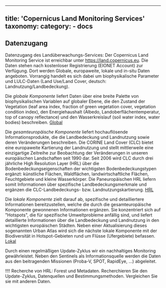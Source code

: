 
---
title: 'Copernicus Land Monitoring Services'
taxonomy:
    category:
        - docs
---

## Datenzugang

Datenzugang des Landüberwachungs-Services: Der Copernicus Land Monitoring Service ist erreichbar unter https://land.copernicus.eu. Die Daten stehen nach kostenloser Registrierung (EIONET Account) zur Verfügung.
Dort werden Globale, europaweite, lokale und in-situ Daten angeboten. Vorrangig handelt es sich dabei um biophysikalische Parameter und LULC-Daten (Land Use/Land Cover, deutsch: Landnutzung/Landbedeckung). 

Die *globale Komponente* liefert Daten über eine breite Palette von biophysikalischen Variablen auf globaler Ebene, die den Zustand der Vegetation (leaf area index, fraction of green vegetation cover, vegetation condition index), den Energiehaushalt (Albedo, Landoberflächentemperatur, top of canopy reflectance) und den Wasserkreislauf (soil water index, water bodies) beschreiben. [Global](https://land.copernicus.eu/global/)

Die *gesamteuropäische Komponente* liefert hochauflösende Informationsprodukte, die die Landbedeckung und Landnutzung sowie deren Veränderungen beschreiben. Die CORINE Land Cover (CLC) bietet eine europaweite Kartierung der Landnutzung und stellt mittlerweile eine einzigartige Zeitreihe zur Beobachtung der Veränderungen in unseren europäischen Landschaften seit 1990 dar. Seit 2006 wird CLC durch drei jährliche High Resolution Layer (HRL) über die Bodenbedeckungseigenschaften der wichtigsten Bodenbedeckungstypen ergänzt: künstliche Flächen, Waldflächen, landwirtschaftliche Flächen, Feuchtgebiete und kleine Wasserkörper. Die Paneuropäischen HRL liefern somit Informationen über spezifische Landbedeckungsmerkmale und ergänzen die CLC-Landbedeckungs- bzw. Landnutzungskartierung.  [HRL](https://land.copernicus.eu/pan-european/high-resolution-layers)

Die *lokale Komponente* zielt darauf ab, spezifische und detailliertere Informationen bereitzustellen, welche die durch die gesamteuropäische Komponente gewonnenen Informationen ergänzen. Sie konzentriert sich auf "Hotspots", die für spezifische Umweltprobleme anfällig sind, und liefert detaillierte Informationen über die Landbedeckung und Landnutzung in den wichtigsten europäischen Städten. Neben einer Aktualisierung dieses sogenannten Urban Atlas wird sich die nächste lokale Komponente mit der Biodiversität in Hotspot-Gebieten rund um Flüsse (Ufergebiete) befassen. [Lokal](https://land.copernicus.eu/local)
 
Durch einen regelmäßigen Update-Zyklus wir ein nachhaltiges Monitoring gewährleistet. Neben den Sentinels als Informationsquelle werden die Daten aus den beitragenden Missionen (Proba-V, SPOT, RapidEye, …) abgeleitet.

!!!! Recherche von HRL: Forest und Metadaten. Recherchieren Sie den Update-Zyklus, Datenquellen und Bestimmungsmethoden. Vergleichen Sie sie mit anderen Daten.
